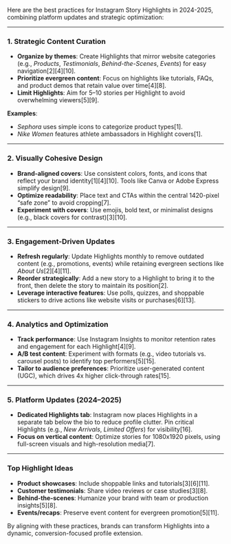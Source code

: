 Here are the best practices for Instagram Story Highlights in 2024-2025, combining platform updates and strategic optimization:

---

### **1. Strategic Content Curation**
- **Organize by themes**: Create Highlights that mirror website categories (e.g., *Products*, *Testimonials*, *Behind-the-Scenes*, *Events*) for easy navigation[2][4][10].
- **Prioritize evergreen content**: Focus on highlights like tutorials, FAQs, and product demos that retain value over time[4][8].
- **Limit Highlights**: Aim for 5–10 stories per Highlight to avoid overwhelming viewers[5][9].

**Examples**:
- *Sephora* uses simple icons to categorize product types[1].
- *Nike Women* features athlete ambassadors in Highlight covers[1].

---

### **2. Visually Cohesive Design**
- **Brand-aligned covers**: Use consistent colors, fonts, and icons that reflect your brand identity[1][4][10]. Tools like Canva or Adobe Express simplify design[9].
- **Optimize readability**: Place text and CTAs within the central 1420-pixel “safe zone” to avoid cropping[7].
- **Experiment with covers**: Use emojis, bold text, or minimalist designs (e.g., black covers for contrast)[3][10].

---

### **3. Engagement-Driven Updates**
- **Refresh regularly**: Update Highlights monthly to remove outdated content (e.g., promotions, events) while retaining evergreen sections like *About Us*[2][4][11].
- **Reorder strategically**: Add a new story to a Highlight to bring it to the front, then delete the story to maintain its position[2].
- **Leverage interactive features**: Use polls, quizzes, and shoppable stickers to drive actions like website visits or purchases[6][13].

---

### **4. Analytics and Optimization**
- **Track performance**: Use Instagram Insights to monitor retention rates and engagement for each Highlight[4][9].
- **A/B test content**: Experiment with formats (e.g., video tutorials vs. carousel posts) to identify top performers[5][15].
- **Tailor to audience preferences**: Prioritize user-generated content (UGC), which drives 4x higher click-through rates[15].

---

### **5. Platform Updates (2024–2025)**
- **Dedicated Highlights tab**: Instagram now places Highlights in a separate tab below the bio to reduce profile clutter. Pin critical Highlights (e.g., *New Arrivals*, *Limited Offers*) for visibility[16].
- **Focus on vertical content**: Optimize stories for 1080x1920 pixels, using full-screen visuals and high-resolution media[7].

---

### **Top Highlight Ideas**
- **Product showcases**: Include shoppable links and tutorials[3][6][11].
- **Customer testimonials**: Share video reviews or case studies[3][8].
- **Behind-the-scenes**: Humanize your brand with team or production insights[5][8].
- **Events/recaps**: Preserve event content for evergreen promotion[5][11].

By aligning with these practices, brands can transform Highlights into a dynamic, conversion-focused profile extension.
